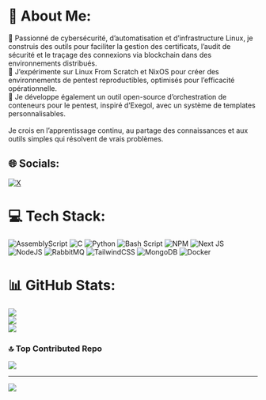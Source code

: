# 💫 About Me:
🔹 Passionné de cybersécurité, d’automatisation et d’infrastructure Linux, je construis des outils pour faciliter la gestion des certificats, l’audit de sécurité et le traçage des connexions via blockchain dans des environnements distribués.<br>🔹 J’expérimente sur Linux From Scratch et NixOS pour créer des environnements de pentest reproductibles, optimisés pour l’efficacité opérationnelle.<br>🔹 Je développe également un outil open-source d’orchestration de conteneurs pour le pentest, inspiré d’Exegol, avec un système de templates personnalisables.<br><br>Je crois en l’apprentissage continu, au partage des connaissances et aux outils simples qui résolvent de vrais problèmes.


## 🌐 Socials:
[![X](https://img.shields.io/badge/X-black.svg?logo=X&logoColor=white)](https://x.com/https://x.com/m8_rmnavdn?s=21&t=B06zixd_sYaKnU_lafLbVA) 

# 💻 Tech Stack:
![AssemblyScript](https://img.shields.io/badge/assembly%20script-%23000000.svg?style=for-the-badge&logo=assemblyscript&logoColor=white) ![C](https://img.shields.io/badge/c-%2300599C.svg?style=for-the-badge&logo=c&logoColor=white) ![Python](https://img.shields.io/badge/python-3670A0?style=for-the-badge&logo=python&logoColor=ffdd54) ![Bash Script](https://img.shields.io/badge/bash_script-%23121011.svg?style=for-the-badge&logo=gnu-bash&logoColor=white) ![NPM](https://img.shields.io/badge/NPM-%23CB3837.svg?style=for-the-badge&logo=npm&logoColor=white) ![Next JS](https://img.shields.io/badge/Next-black?style=for-the-badge&logo=next.js&logoColor=white) ![NodeJS](https://img.shields.io/badge/node.js-6DA55F?style=for-the-badge&logo=node.js&logoColor=white) ![RabbitMQ](https://img.shields.io/badge/rabbitmq-FF6600?style=for-the-badge&logo=rabbitmq&logoColor=white) ![TailwindCSS](https://img.shields.io/badge/tailwindcss-%2338B2AC.svg?style=for-the-badge&logo=tailwind-css&logoColor=white) ![MongoDB](https://img.shields.io/badge/MongoDB-%234ea94b.svg?style=for-the-badge&logo=mongodb&logoColor=white) ![Docker](https://img.shields.io/badge/docker-%230db7ed.svg?style=for-the-badge&logo=docker&logoColor=white) 
# 📊 GitHub Stats:
![](https://github-readme-stats.vercel.app/api?username=roroNFT&theme=shadow_red&hide_border=false&include_all_commits=false&count_private=false)<br/>
![](https://nirzak-streak-stats.vercel.app/?user=roroNFT&theme=shadow_red&hide_border=false)<br/>
![](https://github-readme-stats.vercel.app/api/top-langs/?username=roroNFT&theme=shadow_red&hide_border=false&include_all_commits=false&count_private=false&layout=compact)

### 🔝 Top Contributed Repo
![](https://github-contributor-stats.vercel.app/api?username=roroNFT&limit=5&theme=dark&combine_all_yearly_contributions=true)

---
[![](https://visitcount.itsvg.in/api?id=roroNFT&icon=1&color=4)](https://visitcount.itsvg.in)

<!-- Proudly created with GPRM ( https://gprm.itsvg.in ) -->
